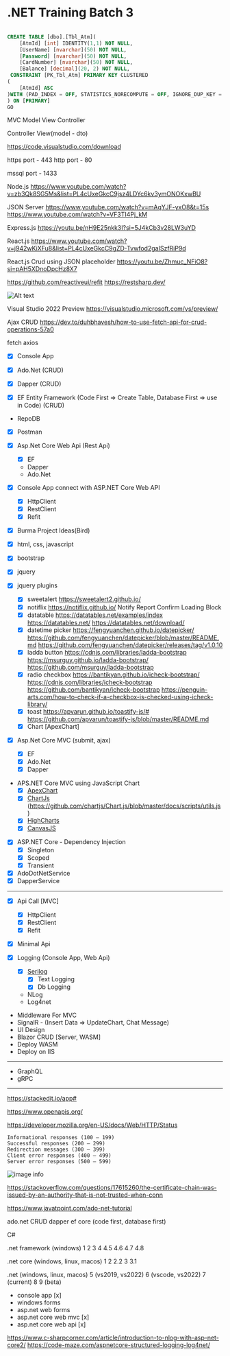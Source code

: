 # .NET Training Batch 3

```sql

CREATE TABLE [dbo].[Tbl_Atm](
	[AtmId] [int] IDENTITY(1,1) NOT NULL,
	[UserName] [nvarchar](50) NOT NULL,
	[Password] [nvarchar](50) NOT NULL,
	[CardNumber] [nvarchar](50) NOT NULL,
	[Balance] [decimal](20, 2) NOT NULL,
 CONSTRAINT [PK_Tbl_Atm] PRIMARY KEY CLUSTERED 
(
	[AtmId] ASC
)WITH (PAD_INDEX = OFF, STATISTICS_NORECOMPUTE = OFF, IGNORE_DUP_KEY = OFF, ALLOW_ROW_LOCKS = ON, ALLOW_PAGE_LOCKS = ON, OPTIMIZE_FOR_SEQUENTIAL_KEY = OFF) ON [PRIMARY]
) ON [PRIMARY]
GO

```

MVC
Model View Controller

Controller View(model - dto)

https://code.visualstudio.com/download

https port - 443
http port - 80

mssql port - 1433

Node.js
https://www.youtube.com/watch?v=zb3Qk8SG5Ms&list=PL4cUxeGkcC9jsz4LDYc6kv3ymONOKxwBU

JSON Server
https://www.youtube.com/watch?v=mAqYJF-yxO8&t=15s
https://www.youtube.com/watch?v=VF3TI4Pj_kM

Express.js
https://youtu.be/nH9E25nkk3I?si=5J4kCb3v28LW3uYD

React.js
https://www.youtube.com/watch?v=j942wKiXFu8&list=PL4cUxeGkcC9gZD-Tvwfod2gaISzfRiP9d

React.js Crud using JSON placeholder
https://youtu.be/Zhmuc_NFiO8?si=pAH5XDnoDpcHz8X7

https://github.com/reactiveui/refit
https://restsharp.dev/

![Alt text](https://uxdworld.com/wp-content/uploads/2018/12/pagination-1.gif)

Visual Studio 2022 Preview
https://visualstudio.microsoft.com/vs/preview/

Ajax CRUD
https://dev.to/duhbhavesh/how-to-use-fetch-api-for-crud-operations-57a0

fetch
axios

- [x] Console App

- [x] Ado.Net (CRUD)
- [x] Dapper  (CRUD)
- [x] EF Entity Framework (Code First => Create Table, Database First => use in Code) (CRUD)
- RepoDB

- [x] Postman
- [x] Asp.Net Core Web Api (Rest Api)
    - [x] EF
    - Dapper
    - Ado.Net
    
- [x] Console App connect with ASP.NET Core Web API
    - [x] HttpClient
    - [x] RestClient
    - [x] Refit

- [x] Burma Project Ideas(Bird)

- [x] html, css, javascript
- [x] bootstrap
- [x] jquery
- [x] jquery plugins
    - [x] sweetalert https://sweetalert2.github.io/
    - [x] notiflix https://notiflix.github.io/ Notify Report Confirm Loading Block
    - [x] datatable https://datatables.net/examples/index https://datatables.net/ https://datatables.net/download/
    - [x] datetime picker https://fengyuanchen.github.io/datepicker/ https://github.com/fengyuanchen/datepicker/blob/master/README.md https://github.com/fengyuanchen/datepicker/releases/tag/v1.0.10
    - [x] ladda button https://cdnjs.com/libraries/ladda-bootstrap https://msurguy.github.io/ladda-bootstrap/ https://github.com/msurguy/ladda-bootstrap
    - [x] radio checkbox https://bantikyan.github.io/icheck-bootstrap/ https://cdnjs.com/libraries/icheck-bootstrap https://github.com/bantikyan/icheck-bootstrap https://penguin-arts.com/how-to-check-if-a-checkbox-is-checked-using-icheck-library/
    - [x] toast https://apvarun.github.io/toastify-js/# https://github.com/apvarun/toastify-js/blob/master/README.md
    - [x] Chart [ApexChart]

- [x] Asp.Net Core MVC (submit, ajax)
    - [x] EF 
    - [x] Ado.Net
    - [x] Dapper

- APS.NET Core MVC using JavaScript Chart
    - [x] [ApexChart](http://apexcharts.com/docs/installation/)
    - [x] [ChartJs](https://www.chartjs.org/docs/latest/getting-started/) (https://github.com/chartjs/Chart.js/blob/master/docs/scripts/utils.js)
    - [x] [HighCharts](https://www.highcharts.com/demo)
    - [x] [CanvasJS](https://canvasjs.com/javascript-charts/)

- [x] ASP.NET Core - Dependency Injection
    - [x] Singleton
    - [x] Scoped
    - [x] Transient

- [x] AdoDotNetService
- [x] DapperService

------------------------------------------------------

- [x] Api Call [MVC]
    - [x] HttpClient
    - [x] RestClient
    - [x] Refit

- [x] Minimal Api

- [x] Logging (Console App, Web Api)
    - [x] [Serilog](https://serilog.net/)
        - [x] Text Logging
        - [x] Db Logging
    - NLog
    - Log4net
    
- Middleware For MVC
- SignalR - (Insert Data => UpdateChart, Chat Message)
- UI Design
- Blazor CRUD [Server, WASM]
- Deploy WASM
- Deploy on IIS

------------------------------------------------------

- GraphQL
- gRPC

------------------------------------------------------

https://stackedit.io/app#

https://www.openapis.org/

https://developer.mozilla.org/en-US/docs/Web/HTTP/Status
```
Informational responses (100 – 199)
Successful responses (200 – 299)
Redirection messages (300 – 399)
Client error responses (400 – 499)
Server error responses (500 – 599)
```

![image info](https://media.geeksforgeeks.org/wp-content/uploads/20230216170349/What-is-an-API.png)

https://stackoverflow.com/questions/17615260/the-certificate-chain-was-issued-by-an-authority-that-is-not-trusted-when-conn

https://www.javatpoint.com/ado-net-tutorial

ado.net CRUD
dapper
ef core (code first, database first)

C#

.net framework (windows)
1
2
3
4
4.5
4.6
4.7
4.8

.net core (windows, linux, macos)
1
2
2.2
3
3.1

.net (windows, linux, macos) 
5 (vs2019, vs2022)
6 (vscode, vs2022)
7 (current)
8
9 (beta)

- console app [x]
- windows forms
- asp.net web forms
- asp.net core web mvc [x]
- asp.net core web api [x]

https://www.c-sharpcorner.com/article/introduction-to-nlog-with-asp-net-core2/
https://code-maze.com/aspnetcore-structured-logging-log4net/